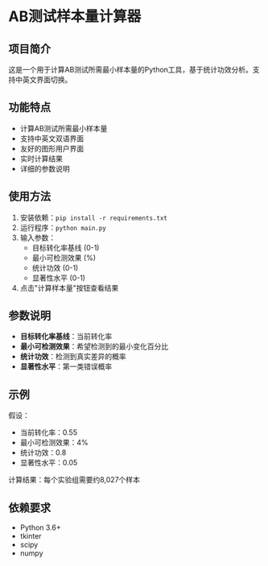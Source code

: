# AB测试样本量计算器

## 项目简介
这是一个用于计算AB测试所需最小样本量的Python工具，基于统计功效分析。支持中英文界面切换。

## 功能特点
- 计算AB测试所需最小样本量
- 支持中英文双语界面
- 友好的图形用户界面
- 实时计算结果
- 详细的参数说明

## 使用方法
1. 安装依赖：`pip install -r requirements.txt`
2. 运行程序：`python main.py`
3. 输入参数：
   - 目标转化率基线 (0-1)
   - 最小可检测效果 (%)
   - 统计功效 (0-1)
   - 显著性水平 (0-1)
4. 点击"计算样本量"按钮查看结果

## 参数说明
- **目标转化率基线**：当前转化率
- **最小可检测效果**：希望检测到的最小变化百分比
- **统计功效**：检测到真实差异的概率
- **显著性水平**：第一类错误概率

## 示例
假设：
- 当前转化率：0.55
- 最小可检测效果：4%
- 统计功效：0.8
- 显著性水平：0.05

计算结果：每个实验组需要约8,027个样本

## 依赖要求
- Python 3.6+
- tkinter
- scipy
- numpy
